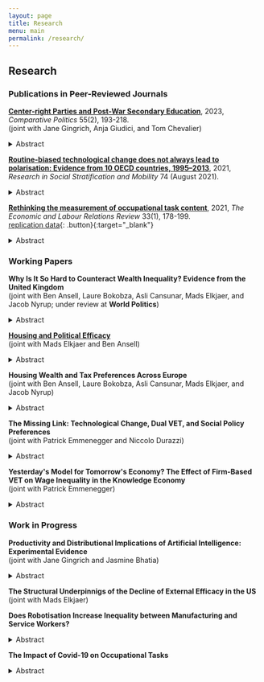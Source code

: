 ```yaml
---
layout: page
title: Research
menu: main
permalink: /research/
---
```


## Research

### Publications in Peer-Reviewed Journals
<p> </p>

**[Center-right Parties and Post-War Secondary Education](https://www.ingentaconnect.com/content/cuny/cp/pre-prints/content-jcpo2186)**, 2023, *Comparative Politics* 55(2), 193-218. \
(joint with Jane Gingrich, Anja Giudici, and Tom Chevalier) 
<details>
  <summary>Abstract</summary>
  
The massification of secondary schooling constitutes the key educational project of the first post-war period. However, the resulting educational structures differed in terms of streaming and standardisation. Despite their historical opposition, center-right parties contributed to shaping these reforms. They opposed standardisation because their distributive strategy rested on support from elites and middle classes. However, their stance on streaming varied. Centre-right parties supported streaming when they were linked to teachers and private providers who opposed comprehensive reforms, but supported de-streaming where such groups aligned with the left. The analysis suggests that common partisan distributive aims can materialize as varied public service reforms, due their intersection with the productive environment. This paper shows these outcomes by tracing reforms shaped by center-right parties in Bavaria, France, and Italy. 
</details>
<p> </p>  

**[Routine-biased technological change does not always lead to polarisation: Evidence from 10 OECD countries, 1995–2013](https://www.sciencedirect.com/science/article/abs/pii/S0276562421000433?via%3Dihub)**, 2021, *Research in Social Stratification and Mobility* 74 (August 2021).
<details>
  <summary>Abstract</summary>
  
This article deals with a central paradox in the occupational polarisation literature: most scholars accept that technological change is biased against routine-intensive occupations, but in many countries, we do not see the pattern of occupational polarisation that the theory usually predicts. I argue and show empirically using a dataset of 10 OECD countries between 1995 and 2013 that technological change is both routine-biased and skill-biased, but that the result of routine-biased technological change may be occupational upgrading rather than polar- isation. This is due to differences in occupational routine-wage hierarchies: only where routine occupations cluster around the middle of the wage distribution are we likely to see polarisation. Where routine occupations are concentrated near the bottom of the wage hierarchy, upgrading occupational change is the norm. Based on research on the US, the former has been widely assumed, but it does not hold true in all countries. Overall, this article shows that much previous work on routine-biased technological change and polarisation was built on premises that do not travel well. This underscores the importance of comparative research for building and testing robust general theories.
</details>
<p> </p>  

**[Rethinking the measurement of occupational task content](https://doi.org/10.1177/10353046211037095)**, 2021, *The Economic and Labour Relations Review* 33(1), 178-199. \
[replication data](https://doi.org/10.7910/DVN/JABYD7){: .button}{:target="_blank"} 
<details>
  <summary>Abstract</summary>

Which tasks workers perform on their jobs is critical for how technological change plays out in the labour market. This crucial insight sparked a large literature on routine-biased technological change which argues that routine occupations with a high share of repetitive and codifiable tasks are at risk of being automated. This paper makes the case for rethinking how we operationalise occupational task content. Based on survey data from 27 European countries between 2000 and 2015, I construct novel measures of routine task intensity and task complexity at the ISCO-88 2-digit level. Comparing them to existing operationalisations, I show that the proposed indices lead to improvements in several critical areas. The task dimensions have a straightforward theoretical interpretation as they capture the essence of the routine-bias and skill-bias arguments and are operationalised to better align theory and measurement. Furthermore, my indices create new opportunities for research by allowing researchers to analyse within-occupation change and country-differences in occupational task content. My paper can therefore contribute to a more sociologically informed understanding of technological change. The indices will benefit both sociologists and labour economists in investigating the nature of recent employment trends in Europe and formulating policies to deal with these challenges.
</details>
<p> </p>


### Working Papers

**Why Is It So Hard to Counteract Wealth Inequality? Evidence from the United Kingdom** \
  (joint with Ben Ansell, Laure Bokobza, Asli Cansunar, Mads Elkjaer, and Jacob Nyrup; under review at **World Politics**) 
<details>
  <summary>Abstract</summary>

It has long been established that education and income affect people's political efficacy. Surprisingly, the role of wealth has been largely neglected in this literature. In this paper, we argue that housing wealth performs an insurance function and is thereby associated with higher internal and external political efficacy. Using data from the UKHLS and a representative survey including an experiment that was administered in England and Wales, we document a sizeable and statistically significant positive association of housing wealth and perceived wealth with efficacy. However, this relationship is less robust to sample attrition than between efficacy and education or income. We furthermore investigate whether informing respondents about house price inequality affects their efficacy. Our information treatments show no effect on external efficacy, while the effect on internal efficacy depends on the respondent correctly understanding the information: comprehenders show higher efficacy and non-comprehenders exhibit lower efficacy, compared to the control group. This suggests that views of government responsiveness (external efficacy) are not easily manipulated, while for people's view of their own understanding of politics (internal efficacy), comprehension matters more than content of the information treatment, in accordance with self-efficacy theory. 
</details>
<p> </p> 

**[Housing and Political Efficacy](https://drive.google.com/file/d/1wZDZXPk8blcdAYdqBKSdhDkLNtHOXtXk/view?usp=drive_link)** \
  (joint with Mads Elkjaer and Ben Ansell) 
<details>
  <summary>Abstract</summary>
    
It has long been established that education and income affect people's political efficacy. Surprisingly, the role of wealth - in particular, housing wealth - has thus far been ignored in this literature. We theorise that housing performs several functions that increase political efficacy and test our arguments using data from three large representative surveys administered in the UK. We first argue that housing wealth provides a form of "self-insurance", which on the one hand facilitates civic engagement, and on the other hand raises people's stakes in the political process. In line with this argument, we find that homeowners, owners of more valuable houses, owners who have paid off their mortgage, and individuals who believe themselves to be higher in the housing wealth distribution all exhibit higher efficacy. Based on the literature on status expectations and the politics of resentment, we furthermore investigate whether intergenerational housing mobility affects political efficacy. However, we find no evidence that upward or downward intergenerational housing mobility affects efficacy beyond the first-order effect of homeownership. Finally, we study whether stronger local ties explain the higher efficacy of homeowners. Again, however, we find no evidence that length of tenancy in the area affects homeowners and renters differently. The results of this study show that housing - and by extension wealth more generally - constitutes a hitherto neglected but crucial determinant of political efficacy, chiefly by providing security which enables and incentivises engagement.
</details>
<p> </p> 

**Housing Wealth and Tax Preferences Across Europe** \
  (joint with Ben Ansell, Laure Bokobza, Asli Cansunar, Mads Elkjaer, and Jacob Nyrup)
<details>
  <summary>Abstract</summary>
    
Despite being much more unequally distributed than income, wealth as a determinant of political preferences has received comparatively little attention. We address this gap by studying how housing wealth – the bulk of private wealth for most ordinary citizens – affects attitudes towards the taxation of income, inheritance, capital gains, and wealth. We leverage data from 7 European countries from an original survey including a conjoint and an information experiment. We find that compared to renters, homeowners and children of homeowners prefer less progressive taxation of wealth and inheritances. We can further show that this effect is driven by homeowners who own their house outright, while homeowners with a mortgage have more moderate preferences. People who believe they are wealthy relative to others are likewise less supportive of progressive taxation. This supports a view of homeowners as rational economic actors who are particularly opposed to taxes that predominantly affect them. In the conjoint, we find that people favour progressive but overall lower taxes. Furthermore, when forced to choose between joint income and inheritance tax schedules, income tax takes precedence, even for homeowners. Overall, this paper provides a comprehensive investigation of housing wealth and tax preferences in Europe and contributes to an increasingly salient public and academic debate.
</details>
<p> </p>

**The Missing Link: Technological Change, Dual VET, and Social Policy Preferences** \
  (joint with Patrick Emmenegger and Niccolo Durazzi)
<details>
  <summary>Abstract</summary>
    
How does technological change affect social policy preferences? We advance the lively debate surrounding this question by focusing on the moderating role of education and training institutions. In particular, we develop a theoretical argument that foregrounds the role of dual VET systems. While existing literature would lead us to expect that dual VET systems increase demand for compensatory social policy and magnify the effect of automation risk on such demand, we contend that the opposite holds true. We hypothesize that dual VET systems weaken demand for compensatory social policy and dampen the effect of automation risk on demand for compensatory social policy through three non-mutually exclusive mechanisms that we refer to as (i) skill certification; (ii) material self-interest; and (iii) workplace socialization. Analyzing cross-national individual data from ESS, fine-grained data on individual educational background from the German ESS module as well as national-level OECD data on education and training systems, we find strong evidence in favor of our argument. The paper does not only advance the debate on social policy preferences in the age of automation but it also sheds new light on an old debate, namely the relationship between skill specificity and social policy preferences.
</details>  
<p> </p>
    
**Yesterday's Model for Tomorrow's Economy? The Effect of Firm-Based VET on Wage Inequality in the Knowledge Economy** \
  (joint with Patrick Emmenegger)
<details>
  <summary>Abstract</summary>
    
Dual vocational education and training (VET) systems are said to have beneficial economic effects. For instance, some studies have established a link between dual VET and lower wage inequality. Yet, recent contributions suggest that the technological and organizational changes associated with the rise of the knowledge economy undermine the beneficial effects of dual VET. Most notably, employment in routine-task-intensive occupations is declining due to automation, whereas technological change increases demand for non-routine cognitive tasks. For such high-end jobs, college-educated workers with general skills are argued to be better suited. This paper provides the first evidence on the effect of dual VET on wage inequality in mature knowledge economies. We have assembled a new panel data set for 37 advanced economies from 1996 to 2020. We find that dual VET remains associated with lower levels of wage inequality throughout the entire period. The rise of the knowledge economy is positively associated with wage inequality at low levels of dual VET. However, where the dual VET share is high, the rise of the knowledge economy further reduces wage inequality. Our paper significantly extends existing research on the effects of dual VET by explicitly theorizing and modelling its interaction with the knowledge economy. Contrary to the fears often espoused in the literature, we find no evidence that the knowledge economy undermines the beneficial effects of dual VET. 
</details>
<p> </p>

### Work in Progress

**Productivity and Distributional Implications of Artificial Intelligence: Experimental Evidence** \
  (joint with Jane Gingrich and Jasmine Bhatia)
<details>
  <summary>Abstract</summary>

The proliferation of generative AI in the workplace is likely to produce winners and losers. In this innovative paper, we offer evidence from a representative survey experiment in the United Kingdom, showing that productivity gains are substantial and fairly evenly distributed across demographic groups. Thus, our results suggest that generative AI is neither a great equaliser nor likely to exacerbate inequality. The effects of AI exposure on regulatory and social policy preferences appear to be relatively minor. This paper produces important first evidence on the likely implications of AI for inequality and political behaviour.
</details>
<p> </p>
    
**The Structural Underpinnigs of the Decline of External Efficacy in the US** \
  (joint with Mads Elkjaer)
<p> </p>

**Does Robotisation Increase Inequality between Manufacturing and Service Workers?** 
<details>
  <summary>Abstract</summary>

Robotisation is reshaping the political economy of labour markets and is attracting substantial interest from social scientists. Recent studies have found sometimes contradictory effects on aggregate employment and wages. Yet, the distributional consequences of robotisation at the occupational level remain under-theorised and under-investigated. In this paper, I use data from a panel of OECD countries from 1993 – 2016 to study whether robotisation has affected the relative wages of routine manufacturing occupations, which have been most exposed to robotisation, compared to other groups. I argue that, while robots reduce aggregate labour demand in exposed occupations, they enhance the productivity and hence wages of the remaining workers. However, my empirical analyses suggest that productivity gains from automation are not widely shared with workers. Instead, employment protection legislation appears to matter most for the relative fortunes of routine manufacturing and non-manufacturing workers.
</details>
<p> </p>

**The Impact of Covid-19 on Occupational Tasks** 
<details>
  <summary>Abstract</summary>

In this project, I investigate the impact of the Covid-19 pandemic on the organisation of work in Europe. Using newly available data from the European Working Conditions Survey (EWCS), I zoom in on how occupational task content has changed, with a particular focus on the routine intensity and complexity of occupations.  
</details>
<p> </p>
